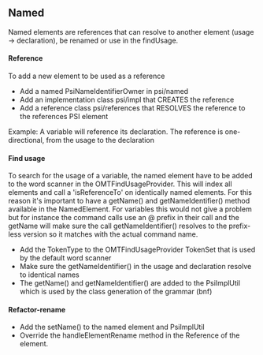 ## Named
Named elements are references that can resolve to another element (usage -> declaration), be renamed or use in the findUsage.

#### Reference
To add a new element to be used as a reference
* Add a named PsiNameIdentifierOwner in psi/named
* Add an implementation class psi/impl that CREATES the reference
* Add a reference class psi/references that RESOLVES the reference to the references PSI element

Example: A variable will reference its declaration. The reference is one-directional, from the usage to the declaration

#### Find usage
To search for the usage of a variable, the named element have to be added to the word scanner in the OMTFindUsageProvider. 
This will index all elements and call a 'isReferenceTo' on identically named elements. For this reason it's important to
have a getName() and getNameIdentifier() method available in the NamedElement. 
For variables this would not give a problem but for instance the command calls use an @ prefix in their call and the getName
will make sure the call getNameIdentifier() resolves to the prefix-less version so it matches with the actual command name.

* Add the TokenType to the OMTFindUsageProvider TokenSet that is used by the default word scanner
* Make sure the getNameIdentifier() in the usage and declaration resolve to identical names
* The getName() and getNameIdentifier() are added to the PsiImplUtil which is used by the class generation of the grammar (bnf)

#### Refactor-rename
* Add the setName() to the named element and PsiImplUtil
* Override the handleElementRename method in the Reference of the element.




